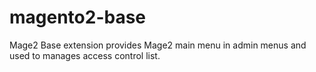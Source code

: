 # magento2-base
Mage2 Base extension provides Mage2 main menu in admin menus and used to manages access control list.
